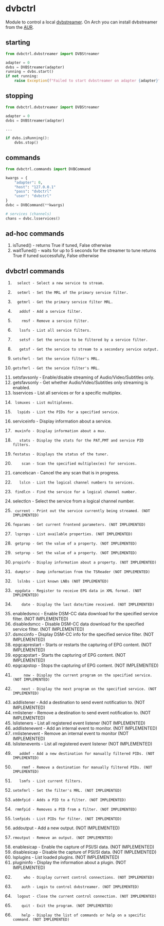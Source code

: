 # dvbctrl

Module to control a local [dvbstreamer](http://sourceforge.net/projects/dvbstreamer/).  On Arch you can install dvbstreamer from
the [AUR](https://aur.archlinux.org/packages/dvbstreamer).

## starting

```python
from dvbctrl.dvbstreamer import DVBStreamer

adapter = 0
dvbs = DVBStreamer(adapter)
running = dvbs.start()
if not running:
    raise Exception(f"Failed to start dvbstreamer on adapter {adapter}")
```

## stopping

```python
from dvbctrl.dvbstreamer import DVBStreamer

adapter = 0
dvbs = DVBStreamer(adapter)

...

if dvbs.isRunning():
    dvbs.stop()
```

## commands

```python
from dvbctrl.commands import DVBCommand

kwargs = {
    "adapter": 0,
    "host": "127.0.0.1"
    "pass": "dvbctrl"
    "user": "dvbctrl"
}
dvbc = DVBCommand(**kwargs)

# services (channels)
chans = dvbc.lsservices()
```

## ad-hoc commands

1. isTuned()   - returns True if tuned, False otherwise
1. waitTuned() - waits for up to 5 seconds for the streamer to tune
                 returns True if tuned successfully, False otherwise

## dvbctrl commands

1.       select - Select a new service to stream.
1.       setmrl - Set the MRL of the primary service filter.
1.       getmrl - Get the primary service filter MRL.
1.        addsf - Add a service filter.
1.         rmsf - Remove a service filter.
1.        lssfs - List all service filters.
1.        setsf - Set the service to be filtered by a service filter.
1.        getsf - Get the service to stream to a secondary service output.
1.     setsfmrl - Set the service filter's MRL.
1.     getsfmrl - Get the service filter's MRL.
1. setsfavsonly - Enable/disable streaming of Audio/Video/Subtitles only.
1. getsfavsonly - Get whether Audio/Video/Subtitles only streaming is enabled.
1.   lsservices - List all services or for a specific multiplex.
1.      lsmuxes - List multiplexes.
1.       lspids - List the PIDs for a specified service.
1.  serviceinfo - Display information about a service.
1.      muxinfo - Display information about a mux.
1.        stats - Display the stats for the PAT,PMT and service PID filters.
1.     festatus - Displays the status of the tuner.
1.         scan - Scan the specified multiplex(es) for services.
1.   cancelscan - Cancel the any scan that is in progress.
1.        lslcn - List the logical channel numbers to services.
1.      findlcn - Find the service for a logical channel number.
1.    selectlcn - Select the service from a logical channel number.
1.      current - Print out the service currently being streamed. (NOT IMPLEMENTED)
1.     feparams - Get current frontend parameters. (NOT IMPLEMENTED)
1.      lsprops - List available properties. (NOT IMPLEMENTED)
1.      getprop - Get the value of a property. (NOT IMPLEMENTED)
1.      setprop - Set the value of a property. (NOT IMPLEMENTED)
1.     propinfo - Display information about a property. (NOT IMPLEMENTED)
1.      dumptsr - Dump information from the TSReader (NOT IMPLEMENTED)
1.       lslnbs - List known LNBs (NOT IMPLEMENTED)
1.      epgdata - Register to receive EPG data in XML format. (NOT IMPLEMENTED)
1.         date - Display the last date/time received. (NOT IMPLEMENTED)
1.  enabledsmcc - Enable DSM-CC data download for the specified service filter. (NOT IMPLEMENTED)
1. disabledsmcc - Disable DSM-CC data download for the specified service filter. (NOT IMPLEMENTED)
1.    dsmccinfo - Display DSM-CC info for the specified service filter. (NOT IMPLEMENTED)
1. epgcaprestart - Starts or restarts the capturing of EPG content. (NOT IMPLEMENTED)
1.  epgcapstart - Starts the capturing of EPG content. (NOT IMPLEMENTED)
1.   epgcapstop - Stops the capturing of EPG content. (NOT IMPLEMENTED)
1.          now - Display the current program on the specified service. (NOT IMPLEMENTED)
1.         next - Display the next program on the specified service. (NOT IMPLEMENTED)
1.  addlistener - Add a destination to send event notification to. (NOT IMPLEMENTED)
1.   rmlistener - Remove a destination to send event notification to. (NOT IMPLEMENTED)
1.  lslisteners - List all registered event listener (NOT IMPLEMENTED)
1. addlistenevent - Add an internal event to monitor. (NOT IMPLEMENTED)
1. rmlistenevent - Remove an internal event to monitor (NOT IMPLEMENTED)
1. lslistenevents - List all registered event listener (NOT IMPLEMENTED)
1.        addmf - Add a new destination for manually filtered PIDs. (NOT IMPLEMENTED)
1.         rmmf - Remove a destination for manually filtered PIDs. (NOT IMPLEMENTED)
1.        lsmfs - List current filters.
1.     setmfmrl - Set the filter's MRL. (NOT IMPLEMENTED)
1.     addmfpid - Adds a PID to a filter. (NOT IMPLEMENTED)
1.      rmmfpid - Removes a PID from a filter. (NOT IMPLEMENTED)
1.     lsmfpids - List PIDs for filter. (NOT IMPLEMENTED)
1.    addoutput - Add a new output. (NOT IMPLEMENTED)
1.     rmoutput - Remove an output. (NOT IMPLEMENTED)
1.  enablesicap - Enable the capture of PSI/SI data. (NOT IMPLEMENTED)
1. disablesicap - Disable the capture of PSI/SI data. (NOT IMPLEMENTED)
1.    lsplugins - List loaded plugins. (NOT IMPLEMENTED)
1.   plugininfo - Display the information about a plugin. (NOT IMPLEMENTED)
1.          who - Display current control connections. (NOT IMPLEMENTED)
1.         auth - Login to control dvbstreamer. (NOT IMPLEMENTED)
1.       logout - Close the current control connection. (NOT IMPLEMENTED)
1.         quit - Exit the program. (NOT IMPLEMENTED)
1.         help - Display the list of commands or help on a specific command. (NOT IMPLEMENTED)
